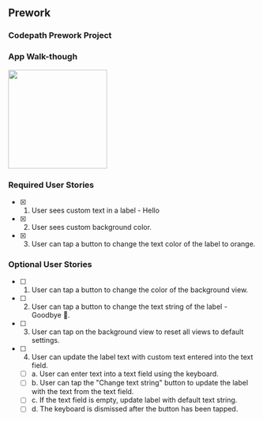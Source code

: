 ## Prework

### Codepath Prework Project

### App Walk-though

<img src="https://i.imgur.com/dn4Zw6B.gif" width=200><br>


### Required User Stories
- [x] 1. User sees custom text in a label - Hello
- [x] 2. User sees custom background color.
- [x] 3. User can tap a button to change the text color of the label to orange.

### Optional User Stories
- [ ] 1. User can tap a button to change the color of the background view.
- [ ] 2. User can tap a button to change the text string of the label - Goodbye 👋.
- [ ] 3. User can tap on the background view to reset all views to default settings.
- [ ] 4. User can update the label text with custom text entered into the text field.
   - [ ] a. User can enter text into a text field using the keyboard.
   - [ ] b. User can tap the "Change text string" button to update the label with the text from the text field.
   - [ ] c. If the text field is empty, update label with default text string.
   - [ ] d. The keyboard is dismissed after the button has been tapped.
